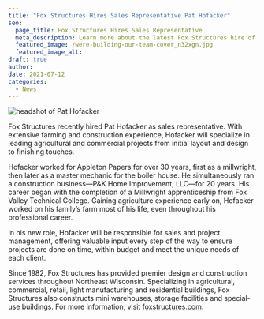 ```yaml
---
title: "Fox Structures Hires Sales Representative Pat Hofacker"
seo:
  page_title: Fox Structures Hires Sales Representative
  meta_description: Learn more about the latest Fox Structures hire of Pat Hofacker as sales representative.
  featured_image: /were-building-our-team-cover_n32xgn.jpg
  featured_image_alt:
draft: true
author:
date: 2021-07-12
categories:
  - News
---
```


<img src="https://res.cloudinary.com/foxstructures/image/upload/v1685602326/pat-hofacker_dwf7yp.jpg" alt="headshot of Pat Hofacker">

Fox Structures recently hired Pat Hofacker as sales representative. With extensive farming and construction experience, Hofacker will specialize in leading agricultural and commercial projects from initial layout and design to finishing touches.

Hofacker worked for Appleton Papers for over 30 years, first as a millwright, then later as a master mechanic for the boiler house. He simultaneously ran a construction business—P&K Home Improvement, LLC—for 20 years. His career began with the completion of a Millwright apprenticeship from Fox Valley Technical College. Gaining agriculture experience early on, Hofacker worked on his family’s farm most of his life, even throughout his professional career.

In his new role, Hofacker will be responsible for sales and project management, offering valuable input every step of the way to ensure projects are done on time, within budget and meet the unique needs of each client.

Since 1982, Fox Structures has provided premier design and construction services throughout Northeast Wisconsin. Specializing in agricultural, commercial, retail, light manufacturing and residential buildings, Fox Structures also constructs mini warehouses, storage facilities and special-use buildings. For more information, visit [foxstructures.com](/).